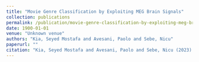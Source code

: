 ```yaml
---
title: "Movie Genre Classification by Exploiting MEG Brain Signals"
collection: publications
permalink: /publication/movie-genre-classification-by-exploiting-meg-brain-signals
date: 1900-01-01
venue: "Unknown venue"
authors: "Kia, Seyed Mostafa and Avesani, Paolo and Sebe, Nicu"
paperurl: ""
citation: "Kia, Seyed Mostafa and Avesani, Paolo and Sebe, Nicu (2023). Movie Genre Classification by Exploiting MEG Brain Signals. Unknown venue."
---
```

